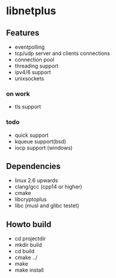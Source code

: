 # libnetplus

## Features
- eventpolling
- tcp/udp server and clients connections
- connection pool
- threading support
- ipv4/6 support
- unixsockets

### on work 
- tls support

### todo
- quick support
- kqueue support(bsd)
- iocp support (windows)

## Dependencies
- linux 2.6 upwards
- clang/gcc (cpp14 or higher)
- cmake
- libcryptoplus
- libc (musl and glibc testet)

## Howto build
- cd projectdir
- mkdir build
- cd build
- cmake ../
- make
- make install

